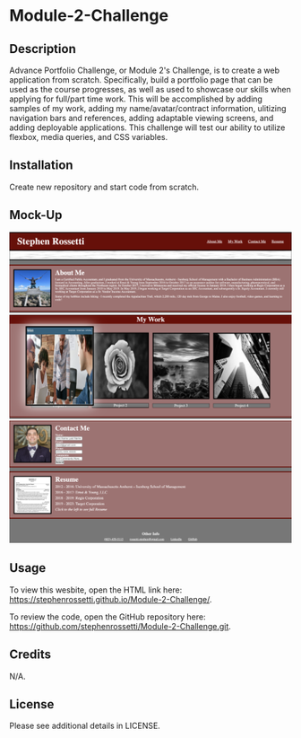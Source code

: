 # Module-2-Challenge

## Description

Advance Portfolio Challenge, or Module 2's Challenge, is to create a web application from scratch. Specifically, build a portfolio page that can be used as the course progresses, as well as used to showcase our skills when applying for full/part time work. This will be accomplished by adding samples of my work, adding my name/avatar/contract information, ulitizing navigation bars and references, adding adaptable viewing screens, and adding deployable applications. This challenge will test our ability to utilize flexbox, media queries, and CSS variables.

## Installation

Create new repository and start code from scratch.

## Mock-Up

![alt text](https://github.com/stephenrossetti/Module-2-Challenge/blob/main/assets/Images/MockUpTop.png)
![alt text](https://github.com/stephenrossetti/Module-2-Challenge/blob/main/assets/Images/MockupMiddle.png)
![alt text](https://github.com/stephenrossetti/Module-2-Challenge/blob/main/assets/Images/MockUpBottom.png)

## Usage

To view this wesbite, open the HTML link here: https://stephenrossetti.github.io/Module-2-Challenge/.

To review the code, open the GitHub repository here: https://github.com/stephenrossetti/Module-2-Challenge.git.

## Credits

N/A.

## License

Please see additional details in LICENSE.

